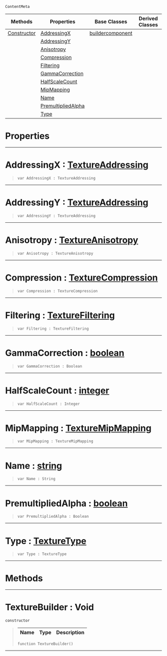  `ContentMeta`

|Methods|Properties|Base Classes|Derived Classes|
|---|---|---|---|
|[ Constructor](https://github.com/zeroengineteam/ZeroDocs/blob/master/code_reference/class_reference/texturebuilder.markdown#texturebuilder-void)|[ AddressingX](https://github.com/zeroengineteam/ZeroDocs/blob/master/code_reference/class_reference/texturebuilder.markdown#addressingx-zero-engine)|[buildercomponent](https://github.com/zeroengineteam/ZeroDocs/blob/master/code_reference/class_reference/buildercomponent.markdown)| |
| |[ AddressingY](https://github.com/zeroengineteam/ZeroDocs/blob/master/code_reference/class_reference/texturebuilder.markdown#addressingy-zero-engine)| | |
| |[ Anisotropy](https://github.com/zeroengineteam/ZeroDocs/blob/master/code_reference/class_reference/texturebuilder.markdown#anisotropy-zero-engine-d)| | |
| |[ Compression](https://github.com/zeroengineteam/ZeroDocs/blob/master/code_reference/class_reference/texturebuilder.markdown#compression-zero-engine)| | |
| |[ Filtering](https://github.com/zeroengineteam/ZeroDocs/blob/master/code_reference/class_reference/texturebuilder.markdown#filtering-zero-engine-do)| | |
| |[ GammaCorrection](https://github.com/zeroengineteam/ZeroDocs/blob/master/code_reference/class_reference/texturebuilder.markdown#gammacorrection-zero-eng)| | |
| |[ HalfScaleCount](https://github.com/zeroengineteam/ZeroDocs/blob/master/code_reference/class_reference/texturebuilder.markdown#halfscalecount-zero-engi)| | |
| |[ MipMapping](https://github.com/zeroengineteam/ZeroDocs/blob/master/code_reference/class_reference/texturebuilder.markdown#mipmapping-zero-engine-d)| | |
| |[ Name](https://github.com/zeroengineteam/ZeroDocs/blob/master/code_reference/class_reference/texturebuilder.markdown#name-zero-engine-documen)| | |
| |[ PremultipliedAlpha](https://github.com/zeroengineteam/ZeroDocs/blob/master/code_reference/class_reference/texturebuilder.markdown#premultipliedalpha-zero)| | |
| |[ Type](https://github.com/zeroengineteam/ZeroDocs/blob/master/code_reference/class_reference/texturebuilder.markdown#type-zero-engine-documen)| | |


 #  Properties


---  
 #  AddressingX : [TextureAddressing](https://github.com/zeroengineteam/ZeroDocs/blob/master/code_reference/enum_reference.markdown#textureaddressing)

> 
> ``` lang=cpp, name=Nada
> var AddressingX : TextureAddressing


---  
 #  AddressingY : [TextureAddressing](https://github.com/zeroengineteam/ZeroDocs/blob/master/code_reference/enum_reference.markdown#textureaddressing)

> 
> ``` lang=cpp, name=Nada
> var AddressingY : TextureAddressing


---  
 #  Anisotropy : [TextureAnisotropy](https://github.com/zeroengineteam/ZeroDocs/blob/master/code_reference/enum_reference.markdown#textureanisotropy)

> 
> ``` lang=cpp, name=Nada
> var Anisotropy : TextureAnisotropy


---  
 #  Compression : [TextureCompression](https://github.com/zeroengineteam/ZeroDocs/blob/master/code_reference/enum_reference.markdown#texturecompression)

> 
> ``` lang=cpp, name=Nada
> var Compression : TextureCompression


---  
 #  Filtering : [TextureFiltering](https://github.com/zeroengineteam/ZeroDocs/blob/master/code_reference/enum_reference.markdown#texturefiltering)

> 
> ``` lang=cpp, name=Nada
> var Filtering : TextureFiltering


---  
 #  GammaCorrection : [boolean](https://github.com/zeroengineteam/ZeroDocs/blob/master/code_reference/nada_base_types/boolean.markdown)

> 
> ``` lang=cpp, name=Nada
> var GammaCorrection : Boolean


---  
 #  HalfScaleCount : [integer](https://github.com/zeroengineteam/ZeroDocs/blob/master/code_reference/nada_base_types/integer.markdown)

> 
> ``` lang=cpp, name=Nada
> var HalfScaleCount : Integer


---  
 #  MipMapping : [TextureMipMapping](https://github.com/zeroengineteam/ZeroDocs/blob/master/code_reference/enum_reference.markdown#texturemipmapping)

> 
> ``` lang=cpp, name=Nada
> var MipMapping : TextureMipMapping


---  
 #  Name : [string](https://github.com/zeroengineteam/ZeroDocs/blob/master/code_reference/nada_base_types/string.markdown)

> 
> ``` lang=cpp, name=Nada
> var Name : String


---  
 #  PremultipliedAlpha : [boolean](https://github.com/zeroengineteam/ZeroDocs/blob/master/code_reference/nada_base_types/boolean.markdown)

> 
> ``` lang=cpp, name=Nada
> var PremultipliedAlpha : Boolean


---  
 #  Type : [TextureType](https://github.com/zeroengineteam/ZeroDocs/blob/master/code_reference/enum_reference.markdown#texturetype)

> 
> ``` lang=cpp, name=Nada
> var Type : TextureType


---  
 #  Methods


---  
 #  TextureBuilder : Void

 `constructor`

> 
> |Name|Type|Description|
> |---|---|---|
> ``` lang=cpp, name=Nada
> function TextureBuilder()
> ``` 


---  
 

 